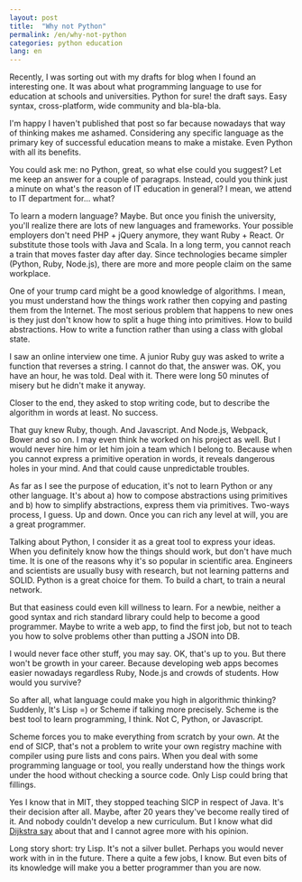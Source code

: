 ```yaml
---
layout: post
title:  "Why not Python"
permalink: /en/why-not-python
categories: python education
lang: en
---
```


Recently, I was sorting out with my drafts for blog when I found an interesting
one. It was about what programming language to use for education at schools and
universities. Python for sure! the draft says. Easy syntax, cross-platform, wide
community and bla-bla-bla.

I'm happy I haven't published that post so far because nowadays that way of
thinking makes me ashamed. Considering any specific language as the primary key
of successful education means to make a mistake. Even Python with all its
benefits.

You could ask me: no Python, great, so what else could you suggest? Let me keep
an answer for a couple of paragraps. Instead, could you think just a minute on
what's the reason of IT education in general? I mean, we attend to IT department
for... what?

To learn a modern language? Maybe. But once you finish the university, you'll
realize there are lots of new languages and frameworks. Your possible employers
don't need PHP + jQuery anymore, they want Ruby + React. Or substitute those
tools with Java and Scala. In a long term, you cannot reach a train that moves
faster day after day. Since technologies became simpler (Python, Ruby, Node.js),
there are more and more people claim on the same workplace.

One of your trump card might be a good knowledge of algorithms. I mean, you must
understand how the things work rather then copying and pasting them from the
Internet. The most serious problem that happens to new ones is they just don't
know how to split a huge thing into primitives. How to build abstractions. How
to write a function rather than using a class with global state.

I saw an online interview one time. A junior Ruby guy was asked to write a
function that reverses a string. I cannot do that, the answer was. OK, you have
an hour, he was told. Deal with it. There were long 50 minutes of misery but he
didn't make it anyway.

Closer to the end, they asked to stop writing code, but to describe the
algorithm in words at least. No success.

That guy knew Ruby, though. And Javascript. And Node.js, Webpack, Bower and so
on. I may even think he worked on his project as well. But I would never hire
him or let him join a team which I belong to. Because when you cannot express a
primitive operation in words, it reveals dangerous holes in your mind. And that
could cause unpredictable troubles.

As far as I see the purpose of education, it's not to learn Python or any other
language. It's about a) how to compose abstractions using primitives and b) how
to simplify abstractions, express them via primitives. Two-ways process, I
guess. Up and down. Once you can rich any level at will, you are a great
programmer.

Talking about Python, I consider it as a great tool to express your ideas. When
you definitely know how the things should work, but don't have much time. It is
one of the reasons why it's so popular in scientific area. Engineers and
scientists are usually busy with research, but not learning patterns and
SOLID. Python is a great choice for them. To build a chart, to train a neural
network.

But that easiness could even kill willness to learn. For a newbie, neither a
good syntax and rich standard library could help to become a good
programmer. Maybe to write a web app, to find the first job, but not to teach
you how to solve problems other than putting a JSON into DB.

I would never face other stuff, you may say. OK, that's up to you. But there
won't be growth in your career. Because developing web apps becomes easier
nowadays regardless Ruby, Node.js and crowds of students. How would you survive?

So after all, what language could make you high in algorithmic thinking?
Suddenly, It's Lisp =) or Scheme if talking more precisely. Scheme is the best
tool to learn programming, I think. Not C, Python, or Javascript.

Scheme forces you to make everything from scratch by your own. At the end of
SICP, that's not a problem to write your own registry machine with compiler
using pure lists and cons pairs. When you deal with some programming language or
tool, you really understand how the things work under the hood without checking
a source code. Only Lisp could bring that fillings.

Yes I know that in MIT, they stopped teaching SICP in respect of Java. It's
their decision after all. Maybe, after 20 years they've become really tired of
it. And nobody couldn't develop a new curriculum. But I know what did
[Dijkstra say][url-letter] about that and I cannot agree more with his opinion.

Long story short: try Lisp. It's not a silver bullet. Perhaps you would never
work with in in the future. There a quite a few jobs, I know. But even bits of
its knowledge will make you a better programmer than you are now.

[url-letter]:http://www.cs.utexas.edu/users/EWD/OtherDocs/To%20the%20Budget%20Council%20concerning%20Haskell.pdf
